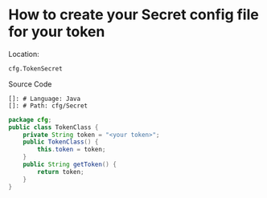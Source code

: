 # How to create your Secret config file for your token

Location:

```bash
cfg.TokenSecret
```

Source Code

    []: # Language: Java
    []: # Path: cfg/Secret

```java
package cfg;
public class TokenClass {
    private String token = "<your token>";
    public TokenClass() {
        this.token = token;
    }
    public String getToken() {
        return token;
    }
}

```